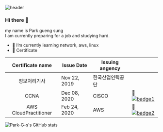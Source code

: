 ![header](https://capsule-render.vercel.app/api?type=wave&color=auto&height=300&section=header&text=Park%20GyengSung&fontSize=90)
### Hi there 👋
my name is Park gueng sung   
I am currently preparing for a job and studying hard.

- 🌱 I’m currently learning network, aws, linux
- :page_facing_up: Certificate 
  
|    Certificate name   | Issue Date   | Issuing angency  |   |
|:---------------------:|--------------|------------------|---|
| 정보처리기사          | Nov 22, 2019 | 한국산업인력공단 |   |
| CCNA                  | Dec 08, 2020 | CISCO            | 🔗[![badge1](https://img.shields.io/badge/-link-brightgreen)](https://github.com/Park-G-s/image-repository/blob/master/cisco.GIF?raw=true)|
| AWS CloudPractitioner | Feb 24, 2020 | AWS              | 🔗[![badge2](https://img.shields.io/badge/-link-brightgreen)](https://github.com/Park-G-s/image-repository/blob/master/aws.GIF?raw=true)|

![Park-G-s's GitHub stats](https://github-readme-stats.vercel.app/api?username=Park-G-s&show_icons=true&theme=radical)

<!--
**Park-G-s/Park-G-s** is a ✨ _special_ ✨ repository because its `README.md` (this file) appears on your GitHub profile.

Here are some ideas to get you started:

- 🔭 I’m currently working on ...
- 🌱 I’m currently learning network, aws, linux
- 👯 I’m looking to collaborate on ...
- 🤔 I’m looking for help with ...
- 💬 Ask me about ...
- 📫 How to reach me: ...
- 😄 Pronouns: ...
- ⚡ Fun fact: ...
-->
